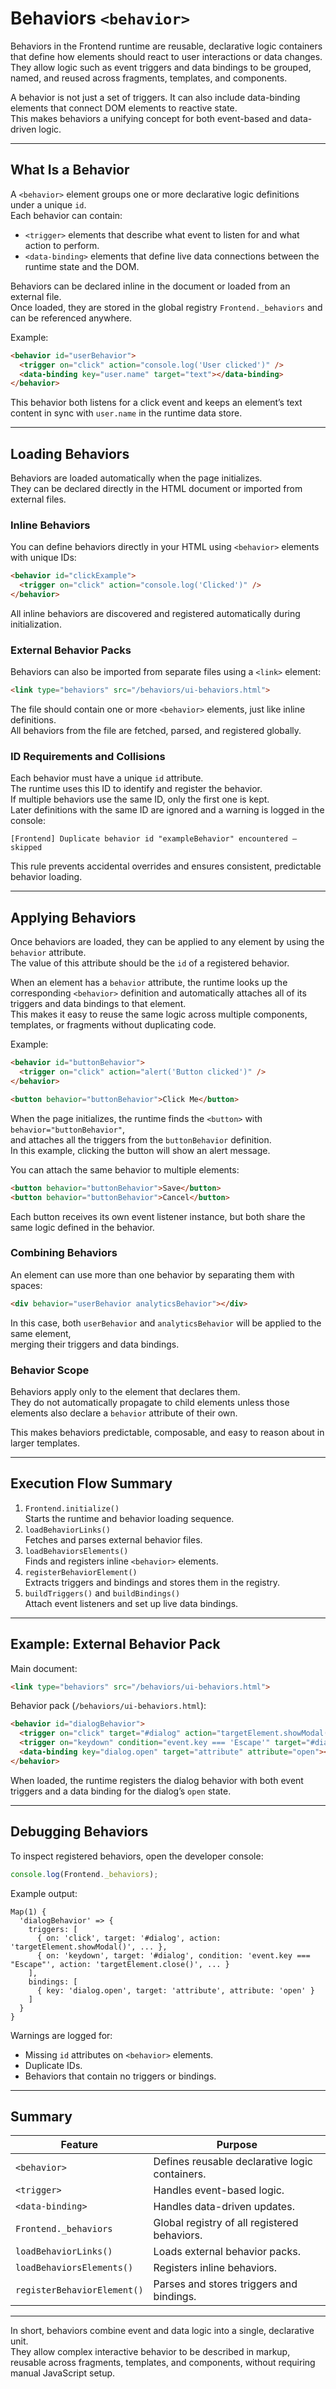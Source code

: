 # Behaviors `<behavior>`

Behaviors in the Frontend runtime are reusable, declarative logic containers that define how elements should react to user interactions or data changes.  
They allow logic such as event triggers and data bindings to be grouped, named, and reused across fragments, templates, and components.

A behavior is not just a set of triggers. It can also include data-binding elements that connect DOM elements to reactive state.  
This makes behaviors a unifying concept for both event-based and data-driven logic.

---

## What Is a Behavior

A `<behavior>` element groups one or more declarative logic definitions under a unique `id`.  
Each behavior can contain:

- `<trigger>` elements that describe what event to listen for and what action to perform.
- `<data-binding>` elements that define live data connections between the runtime state and the DOM.

Behaviors can be declared inline in the document or loaded from an external file.  
Once loaded, they are stored in the global registry `Frontend._behaviors` and can be referenced anywhere.

Example:

```html
<behavior id="userBehavior">
  <trigger on="click" action="console.log('User clicked')" />
  <data-binding key="user.name" target="text"></data-binding>
</behavior>
```

This behavior both listens for a click event and keeps an element’s text content in sync with `user.name` in the runtime data store.

---

## Loading Behaviors

Behaviors are loaded automatically when the page initializes.  
They can be declared directly in the HTML document or imported from external files.

### Inline Behaviors

You can define behaviors directly in your HTML using `<behavior>` elements with unique IDs:

```html
<behavior id="clickExample">
  <trigger on="click" action="console.log('Clicked')" />
</behavior>
```

All inline behaviors are discovered and registered automatically during initialization.

### External Behavior Packs

Behaviors can also be imported from separate files using a `<link>` element:

```html
<link type="behaviors" src="/behaviors/ui-behaviors.html">
```

The file should contain one or more `<behavior>` elements, just like inline definitions.  
All behaviors from the file are fetched, parsed, and registered globally.

### ID Requirements and Collisions

Each behavior must have a unique `id` attribute.  
The runtime uses this ID to identify and register the behavior.  
If multiple behaviors use the same ID, only the first one is kept.  
Later definitions with the same ID are ignored and a warning is logged in the console:

```
[Frontend] Duplicate behavior id "exampleBehavior" encountered — skipped
```

This rule prevents accidental overrides and ensures consistent, predictable behavior loading.


---
## Applying Behaviors

Once behaviors are loaded, they can be applied to any element by using the `behavior` attribute.  
The value of this attribute should be the `id` of a registered behavior.

When an element has a `behavior` attribute, the runtime looks up the corresponding `<behavior>` definition and automatically attaches all of its triggers and data bindings to that element.  
This makes it easy to reuse the same logic across multiple components, templates, or fragments without duplicating code.

Example:

```html
<behavior id="buttonBehavior">
  <trigger on="click" action="alert('Button clicked')" />
</behavior>

<button behavior="buttonBehavior">Click Me</button>
```

When the page initializes, the runtime finds the `<button>` with `behavior="buttonBehavior"`,  
and attaches all the triggers from the `buttonBehavior` definition.  
In this example, clicking the button will show an alert message.

You can attach the same behavior to multiple elements:

```html
<button behavior="buttonBehavior">Save</button>
<button behavior="buttonBehavior">Cancel</button>
```

Each button receives its own event listener instance, but both share the same logic defined in the behavior.

### Combining Behaviors

An element can use more than one behavior by separating them with spaces:

```html
<div behavior="userBehavior analyticsBehavior"></div>
```

In this case, both `userBehavior` and `analyticsBehavior` will be applied to the same element,  
merging their triggers and data bindings.

### Behavior Scope

Behaviors apply only to the element that declares them.  
They do not automatically propagate to child elements unless those elements also declare a `behavior` attribute of their own.

This makes behaviors predictable, composable, and easy to reason about in larger templates.


---

## Execution Flow Summary

1. `Frontend.initialize()`  
   Starts the runtime and behavior loading sequence.  
2. `loadBehaviorLinks()`  
   Fetches and parses external behavior files.  
3. `loadBehaviorsElements()`  
   Finds and registers inline `<behavior>` elements.  
4. `registerBehaviorElement()`  
   Extracts triggers and bindings and stores them in the registry.  
5. `buildTriggers()` and `buildBindings()`  
   Attach event listeners and set up live data bindings.

---

## Example: External Behavior Pack

Main document:

```html
<link type="behaviors" src="/behaviors/ui-behaviors.html">
```

Behavior pack (`/behaviors/ui-behaviors.html`):

```html
<behavior id="dialogBehavior">
  <trigger on="click" target="#dialog" action="targetElement.showModal()" />
  <trigger on="keydown" condition="event.key === 'Escape'" target="#dialog" action="targetElement.close()" />
  <data-binding key="dialog.open" target="attribute" attribute="open"></data-binding>
</behavior>
```

When loaded, the runtime registers the dialog behavior with both event triggers and a data binding for the dialog’s `open` state.

---

## Debugging Behaviors

To inspect registered behaviors, open the developer console:

```js
console.log(Frontend._behaviors);
```

Example output:

```
Map(1) {
  'dialogBehavior' => {
    triggers: [
      { on: 'click', target: '#dialog', action: 'targetElement.showModal()', ... },
      { on: 'keydown', target: '#dialog', condition: 'event.key === "Escape"', action: 'targetElement.close()', ... }
    ],
    bindings: [
      { key: 'dialog.open', target: 'attribute', attribute: 'open' }
    ]
  }
}
```

Warnings are logged for:
- Missing `id` attributes on `<behavior>` elements.
- Duplicate IDs.
- Behaviors that contain no triggers or bindings.

---

## Summary

| Feature | Purpose |
|----------|----------|
| `<behavior>` | Defines reusable declarative logic containers. |
| `<trigger>` | Handles event-based logic. |
| `<data-binding>` | Handles data-driven updates. |
| `Frontend._behaviors` | Global registry of all registered behaviors. |
| `loadBehaviorLinks()` | Loads external behavior packs. |
| `loadBehaviorsElements()` | Registers inline behaviors. |
| `registerBehaviorElement()` | Parses and stores triggers and bindings. |

---

In short, behaviors combine event and data logic into a single, declarative unit.  
They allow complex interactive behavior to be described in markup, reusable across fragments, templates, and components, without requiring manual JavaScript setup.
